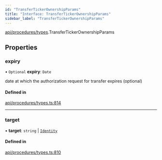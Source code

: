 ```yaml
---
id: "TransferTickerOwnershipParams"
title: "Interface: TransferTickerOwnershipParams"
sidebar_label: "TransferTickerOwnershipParams"
---
```


[api/procedures/types](../../../../../modules/API/Procedures/Types/Types.md).TransferTickerOwnershipParams

## Properties

### expiry

• `Optional` **expiry**: `Date`

date at which the authorization request for transfer expires (optional)

#### Defined in

[api/procedures/types.ts:814](https://github.com/F-OBrien/polymesh-sdk/blob/012f1745/src/api/procedures/types.ts#L814)

___

### target

• **target**: `string` \| [`Identity`](../../../../../classes/API/Entities/Identity/Identity.md)

#### Defined in

[api/procedures/types.ts:810](https://github.com/F-OBrien/polymesh-sdk/blob/012f1745/src/api/procedures/types.ts#L810)
